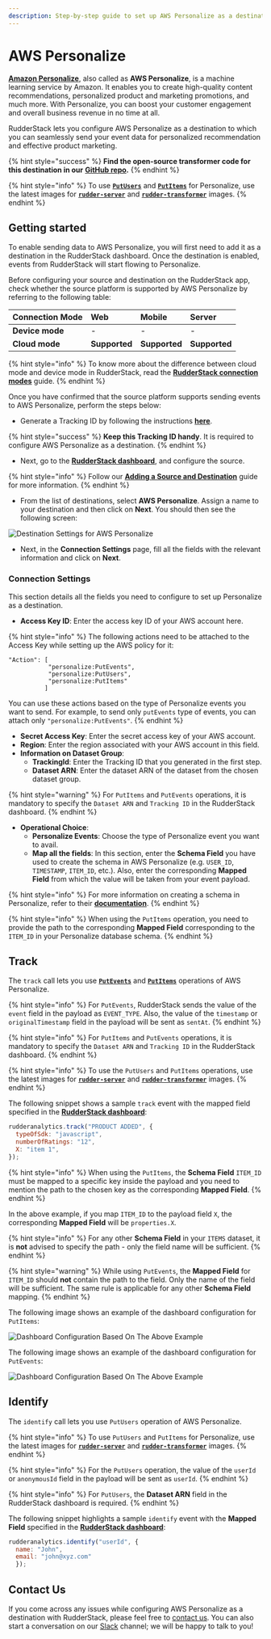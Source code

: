 ```yaml
---
description: Step-by-step guide to set up AWS Personalize as a destination in RudderStack.
---
```


# AWS Personalize

[**Amazon Personalize**](https://aws.amazon.com/personalize/), also called as **AWS Personalize**, is a machine learning service by Amazon. It enables you to create high-quality content recommendations, personalized product and marketing promotions, and much more. With Personalize, you can boost your customer engagement and overall business revenue in no time at all.

RudderStack lets you configure AWS Personalize as a destination to which you can seamlessly send your event data for personalized recommendation and effective product marketing.

{% hint style="success" %}
**Find the open-source transformer code for this destination in our** [**GitHub repo**](https://github.com/rudderlabs/rudder-transformer/tree/master/v0/destinations/personalize)**.**
{% endhint %}

{% hint style="info" %}
To use [**`PutUsers`**](https://docs.aws.amazon.com/personalize/latest/dg/API_UBS_PutUsers.html) and [**`PutItems`**](https://docs.aws.amazon.com/personalize/latest/dg/API_UBS_PutItems.html) for Personalize, use the latest images for [**`rudder-server`**](https://github.com/rudderlabs/rudder-server) and [**`rudder-transformer`**](https://github.com/rudderlabs/rudder-transformer) images.
{% endhint %}

## Getting started

To enable sending data to AWS Personalize, you will first need to add it as a destination in the RudderStack dashboard. Once the destination is enabled, events from RudderStack will start flowing to Personalize.

Before configuring your source and destination on the RudderStack app, check whether the source platform is supported by AWS Personalize by referring to the following table:

| **Connection Mode** | **Web** | **Mobile** | **Server** |
| :--- | :--- | :--- | :--- |
| **Device mode** | - | - | - |
| **Cloud mode** | **Supported** | **Supported** | **Supported** |

{% hint style="info" %}
To know more about the difference between cloud mode and device mode in RudderStack, read the [**RudderStack connection modes**](https://docs.rudderstack.com/get-started/rudderstack-connection-modes) guide.
{% endhint %}

Once you have confirmed that the source platform supports sending events to AWS Personalize, perform the steps below:

* Generate a Tracking ID by following the instructions [**here**](https://github.com/rudderlabs/rudder-transformer/tree/destination_personalize/v0/personalize/scripts).

{% hint style="success" %}
**Keep this Tracking ID handy**. It is required to configure AWS Personalize as a destination.
{% endhint %}

* Next, go to the [**RudderStack dashboard**](https://app.rudderstack.com/), and configure the source.

{% hint style="info" %}
Follow our [**Adding a Source and Destination**](https://docs.rudderstack.com/getting-started/adding-source-and-destination-rudderstack) guide for more information.
{% endhint %}

* From the list of destinations, select **AWS Personalize**. Assign a name to your destination and then click on **Next**. You should then see the following screen:

![Destination Settings for AWS Personalize](../../.gitbook/assets/personalize.png)

* Next, in the **Connection Settings** page, fill all the fields with the relevant information and click on **Next**.

### Connection Settings

This section details all the fields you need to configure to set up Personalize as a destination.

* **Access Key ID**: Enter the access key ID of your AWS account here.

{% hint style="info" %}
The following actions need to be attached to the Access Key while setting up the AWS policy for it:

```text
"Action": [
           "personalize:PutEvents",
           "personalize:PutUsers",
           "personalize:PutItems"
          ]
```

You can use these actions based on the type of Personalize events you want to send. For example, to send only `putEvents` type of events, you can attach only `"personalize:PutEvents"`.
{% endhint %}

* **Secret Access Key**: Enter the secret access key of your AWS account.
* **Region**: Enter the region associated with your AWS account in this field.
* **Information on Dataset Group**:
  * **TrackingId**: Enter the Tracking ID that you generated in the first step.
  * **Dataset ARN**: Enter the dataset ARN of the dataset from the chosen dataset group.

{% hint style="warning" %}
For `PutItems` and `PutEvents` operations, it is mandatory to specify the `Dataset ARN` and `Tracking ID` in the RudderStack dashboard.
{% endhint %}

* **Operational Choice**:
  * **Personalize Events**: Choose the type of Personalize event you want to avail.
  * **Map all the fields**: In this section, enter the **Schema Field** you have used to create the schema in AWS Personalize \(e.g. `USER_ID`, `TIMESTAMP`, `ITEM_ID`, etc.\). Also, enter the corresponding **Mapped Field** from which the value will be taken from your event payload.

{% hint style="info" %}
For more information on creating a schema in Personalize, refer to their [**documentation**](https://docs.aws.amazon.com/personalize/latest/dg/data-prep-creating-datasets.html).
{% endhint %}

{% hint style="info" %}
When using the `PutItems` operation, you need to provide the path to the corresponding **Mapped Field** corresponding to the `ITEM_ID` in your Personalize database schema.
{% endhint %}

## Track

The `track` call lets you use [**`PutEvents`**](https://docs.aws.amazon.com/personalize/latest/dg/API_UBS_PutEvents.html) and [**`PutItems`**](https://docs.aws.amazon.com/personalize/latest/dg/API_UBS_PutItems.html) operations of AWS Personalize.

{% hint style="info" %}
For `PutEvents`, RudderStack sends the value of the `event` field in the payload as `EVENT_TYPE`. Also, the value of the `timestamp` or `originalTimestamp` field in the payload will be sent as `sentAt`.
{% endhint %}

{% hint style="info" %}
For `PutItems` and `PutEvents` operations, it is mandatory to specify the `Dataset ARN` and `Tracking ID` in the RudderStack dashboard.
{% endhint %}

{% hint style="info" %}
To use the `PutUsers` and `PutItems` operations, use the latest images for [**`rudder-server`**](https://github.com/rudderlabs/rudder-server) and [**`rudder-transformer`**](https://github.com/rudderlabs/rudder-transformer) images.
{% endhint %}

The following snippet shows a sample `track` event with the mapped field specified in the [**RudderStack dashboard**](https://app.rudderstack.com/):

```javascript
rudderanalytics.track("PRODUCT ADDED", {
  typeOfSdk: "javascript",
  numberOfRatings: "12",
  X: "item 1",
});
```

{% hint style="info" %}
When using the `PutItems`, the **Schema Field** `ITEM_ID` must be mapped to a specific key inside the payload and you need to mention the path to the chosen key as the corresponding **Mapped Field**.
{% endhint %}

In the above example, if you map `ITEM_ID` to the payload field `X`, the corresponding **Mapped Field** will be `properties.X`.

{% hint style="info" %}
For any other **Schema Field** in your `ITEMS` dataset, it is **not** advised to specify the path - only the field name will be sufficient.
{% endhint %}

{% hint style="warning" %}
While using `PutEvents`, the **Mapped Field** for `ITEM_ID` should **not** contain the path to the field. Only the name of the field will be sufficient. The same rule is applicable for any other **Schema Field** mapping.
{% endhint %}

The following image shows an example of the dashboard configuration for `PutItems`:

![Dashboard Configuration Based On The Above Example](../../.gitbook/assets/putItems.png)

The following image shows an example of the dashboard configuration for `PutEvents`:

![Dashboard Configuration Based On The Above Example](../../.gitbook/assets/putEvents.png)

## Identify

The `identify` call lets you use `PutUsers` operation of AWS Personalize.

{% hint style="info" %}
To use `PutUsers` and `PutItems` for Personalize, use the latest images for [**`rudder-server`**](https://github.com/rudderlabs/rudder-server) and [**`rudder-transformer`**](https://github.com/rudderlabs/rudder-transformer) images.
{% endhint %}

{% hint style="info" %}
For the `PutUsers` operation, the value of the `userId` or `anonymousId` field in the payload will be sent as `userId`.
{% endhint %}

{% hint style="info" %}
For `PutUsers`, the **Dataset ARN** field in the RudderStack dashboard is required.
{% endhint %}

The following snippet highlights a sample `identify` event with the **Mapped Field** specified in the [**RudderStack dashboard**](https://app.rudderstack.com/):

```javascript
rudderanalytics.identify("userId", {
  name: "John",
  email: "john@xyz.com"
  });
```

## Contact Us

If you come across any issues while configuring AWS Personalize as a destination with RudderStack, please feel free to [contact us](mailto:%20docs@rudderstack.com). You can also start a conversation on our [Slack](https://resources.rudderstack.com/join-rudderstack-slack) channel; we will be happy to talk to you!

